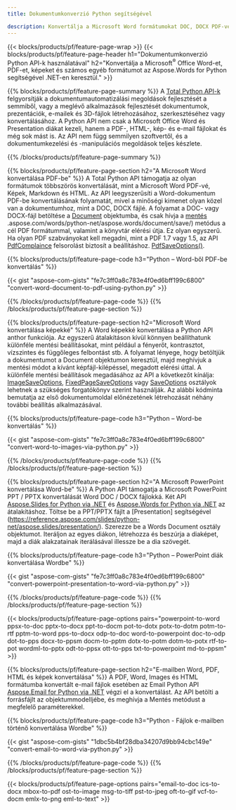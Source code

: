```yaml
---
title: Dokumentumkonverzió Python segítségével 

description: Konvertálja a Microsoft Word formátumokat DOC, DOCX PDF-vé, képeket és sok mást, valamint prezentációs diákat, e-mail üzeneteket és 3D képeket csak néhány sor Python kóddal.
---
```


{{< blocks/products/pf/feature-page-wrap >}}
{{< blocks/products/pf/feature-page-header h1="Dokumentumkonverzió Python API-k használatával" h2="Konvertálja a Microsoft<sup>&reg;</sup> Office Word-et, PDF-et, képeket és számos egyéb formátumot az Aspose.Words for Python segítségével .NET-en keresztül." >}}

{{% blocks/products/pf/feature-page-summary %}}
A [Total Python API-k](https://products.aspose.com/total/python-net/) felgyorsítják a dokumentumautomatizálási megoldások fejlesztését a semmiből, vagy a meglévő alkalmazások fejlesztését dokumentumok, prezentációk, e-mailek és 3D-fájlok létrehozásához, szerkesztéséhez vagy konvertálásához. A Python API nem csak a Microsoft Office Word és Presentation diákat kezeli, hanem a PDF-, HTML-, kép- és e-mail fájlokat és még sok mást is. Az API nem függ semmilyen szoftvertől, és a dokumentumkezelési és -manipulációs megoldások teljes készlete.

{{% /blocks/products/pf/feature-page-summary  %}}

{{% blocks/products/pf/feature-page-section  h2="A Microsoft Word konvertálása PDF-be" %}}
A Total Python API támogatja az olyan formátumok többszörös konvertálását, mint a Microsoft Word PDF-vé, Képek, Markdown és HTML. Az API leegyszerűsíti a Word-dokumentum PDF-be konvertálásának folyamatát, mivel a minőségi kimenet olyan közel van a dokumentumhoz, mint a DOC, DOCX fájlé. A folyamat a DOC- vagy DOCX-fájl betöltése a [Document](https://reference.aspose.com/words/python-net/aspose.words/document/) objektumba, és csak hívja a [mentés](https://reference) .aspose.com/words/python-net/aspose.words/document/save/) metódus a cél PDF formátummal, valamint a könyvtár elérési útja. Ez olyan egyszerű. Ha olyan PDF szabványokat kell megadni, mint a PDF 1.7 vagy 1.5, az API [PdfComplaince](https://reference.aspose.com/words/python-net/aspose.words.saving/pdfcompliance/) felsorolást biztosít a beállításhoz. [PdfSaveOptions()](https://reference.aspose.com/words/python-net/aspose.words.saving/pdfsaveoptions/). 

{{% blocks/products/pf/feature-page-code h3="Python – Word-ből PDF-be konvertálás" %}}

{{< gist "aspose-com-gists" "fe7c3ff0a8c783e4f0ed6bff199c6800" "convert-word-document-to-pdf-using-python.py" >}}

{{% /blocks/products/pf/feature-page-code  %}}
{{% /blocks/products/pf/feature-page-section %}}

{{% blocks/products/pf/feature-page-section  h2="Microsoft Word konvertálása képekké" %}}
A Word képekké konvertálása a Python API anthor funkciója. Az egyszerű átalakításon kívül könnyen beállíthatunk különféle mentési beállításokat, mint például a fényerőt, kontrasztot, vízszintes és függőleges felbontást stb. A folyamat lényege, hogy betöltjük a dokumentumot a Document objektumon keresztül, majd meghívjuk a mentési módot a kívánt képfájl-kilépéssel, megadott elérési úttal. A különféle mentési beállítások megadásához az API a következőt kínálja: [ImageSaveOptions](https://reference.aspose.com/words/python-net/aspose.words.saving/imagesaveoptions/), [FixedPageSaveOptions](https://reference.aspose.com/words/python-net/aspose.words.saving/fixedpagesaveoptions/) vagy [SaveOptions](https://reference.aspose.com/words/python-net/aspose.words.saving/saveoptions/) osztályok lehetnek a szükséges forgatókönyv szerint használják. Az alábbi kódminta bemutatja az első dokumentumoldal előnézetének létrehozását néhány további beállítás alkalmazásával.

{{% blocks/products/pf/feature-page-code h3="Python – Word-be konvertálás" %}}

{{< gist "aspose-com-gists" "fe7c3ff0a8c783e4f0ed6bff199c6800" "convert-word-to-images-via-python.py" >}}

{{% /blocks/products/pf/feature-page-code  %}}
{{% /blocks/products/pf/feature-page-section %}}

{{% blocks/products/pf/feature-page-section  h2="A Microsoft PowerPoint konvertálása Word-be" %}}
A Python API támogatja a Microsoft PowerPoint PPT / PPTX konvertálását Word DOC / DOCX fájlokká. Két API [Aspose.Slides for Python via .NET](https://products.aspose.com/slides/python-net/) és [Aspose.Words for Python via .NET](https://products.aspose.com/words/python-net/) az átalakításhoz. Töltse be a PPT/PPTX fájlt a [Presentation] segítségével (https://reference.aspose.com/slides/python-net/aspose.slides/presentation/). Szerezze be a Words Document osztály objektumot. Iteráljon az egyes diákon, létrehozza és beszúrja a diaképet, majd a diák alakzatainak iterálásával illessze be a dia szövegét.

{{% blocks/products/pf/feature-page-code h3="Python – PowerPoint diák konvertálása Wordbe" %}}

{{< gist "aspose-com-gists" "fe7c3ff0a8c783e4f0ed6bff199c6800" "convert-powerpoint-presentation-to-word-via-python.py" >}}


{{% /blocks/products/pf/feature-page-code  %}}
{{% /blocks/products/pf/feature-page-section %}}


{{< blocks/products/pf/feature-page-options pairs="powerpoint-to-word ppsx-to-doc pptx-to-docx ppt-to-docm pot-to-dotx potx-to-dotm potm-to-rtf pptm-to-word pps-to-docx odp-to-doc word-to-powerpoint doc-to-odp dot-to-pps docx-to-ppsm docm-to-pptm dotx-to-potm dotm-to-potx rtf-to-pot wordml-to-pptx odt-to-ppsx ott-to-pps txt-to-powerpoint md-to-ppsm" >}}

{{% blocks/products/pf/feature-page-section  h2="E-mailben Word, PDF, HTML és képek konvertálása" %}}
A PDF, Word, Images és HTML formátumba konvertált e-mail fájlok esetében az Email Python API [Aspose.Email for Python via .NET](https://products.aspose.com/email/python-net/) végzi el a konvertálást. Az API betölti a forrásfájlt az objektummodelljébe, és meghívja a Mentés metódust a megfelelő paraméterekkel.

{{% blocks/products/pf/feature-page-code h3="Python - Fájlok e-mailben történő konvertálása Wordbe" %}}

{{< gist "aspose-com-gists" "1dbc5b4bf28dba34207d9bb94cbc149e" "convert-email-to-word-via-python.py" >}}

{{% /blocks/products/pf/feature-page-code  %}}
{{% /blocks/products/pf/feature-page-section %}}

{{< blocks/products/pf/feature-page-options pairs="email-to-doc ics-to-docx mbox-to-pdf ost-to-image msg-to-tiff pst-to-jpeg oft-to-gif vcf-to-docm emlx-to-png eml-to-text" >}}